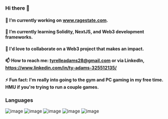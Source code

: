 ### Hi there 👋

<!--
**tadams95/tadams95** is a ✨ _special_ ✨ repository because its `README.md` (this file) appears on your GitHub profile.

Here are some ideas to get you started:

- 🔭 I’m currently working on www.ragestate.com
- 🌱 I’m currently learning Solidity
- 👯 I’m looking to collaborate on ...
- 🤔 I’m looking for help with ...
- 💬 Ask me about ...
- 📫 How to reach me: ...
- 😄 Pronouns: ...
- ⚡ Fun fact: ...
-->

#### 🔭 I’m currently working on www.ragestate.com.

#### 🌱 I’m currently learning Solidity, NextJS, and Web3 development frameworks.

#### 🤝 I'd love to collaborate on a Web3 project that makes an impact.

#### 📫 How to reach me: tyrelleadams28@gmail.com or via LinkedIn, https://www.linkedin.com/in/ty-adams-325512135/

#### ⚡ Fun fact: I'm really into going to the gym and PC gaming in my free time. HMU if you're trying to run a couple games.

### Languages
![image](https://user-images.githubusercontent.com/111528369/219232293-117bbf72-b142-4906-8dd9-20160fca036f.png)
![image](https://user-images.githubusercontent.com/111528369/219232531-42e37de7-329a-41e1-a0db-ed88c60b8a11.png)
![image](https://user-images.githubusercontent.com/111528369/219232571-68249506-9c90-421c-94cc-54a0db63c217.png)
![image](https://user-images.githubusercontent.com/111528369/219233660-fc05c841-a5a6-439a-bf97-8b987a66f8c8.png)
![image](https://user-images.githubusercontent.com/111528369/219233732-9bf8551a-638c-40bc-a53a-d632537bb0bc.png)








